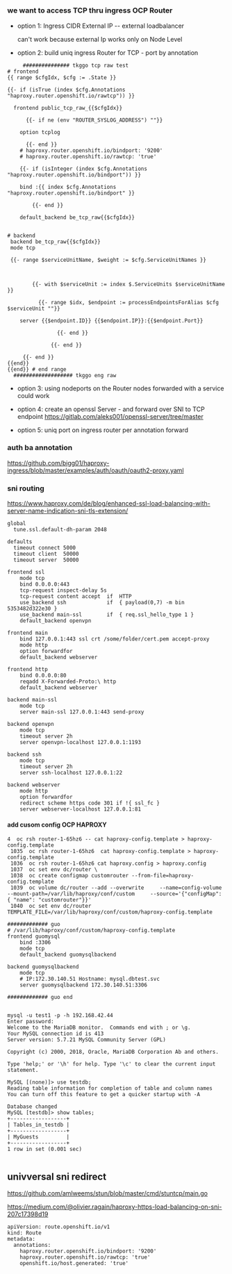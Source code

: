 # 

### we want to access TCP thru ingress OCP Router
 - option 1: Ingress CIDR External IP -- external loadbalancer
 
   can't work because external Ip works only on Node Level
   
 - option 2: build uniq ingress Router for TCP - port by annotation
 
```haproxy
     ############### tkggo tcp raw test
# frontend
{{ range $cfgIdx, $cfg := .State }}

{{- if (isTrue (index $cfg.Annotations "haproxy.router.openshift.io/rawtcp")) }}

  frontend public_tcp_raw_{{$cfgIdx}}

      {{- if ne (env "ROUTER_SYSLOG_ADDRESS") ""}}

    option tcplog

      {{- end }}
    # haproxy.router.openshift.io/bindport: '9200'
    # haproxy.router.openshift.io/rawtcp: 'true'

    {{- if (isInteger (index $cfg.Annotations "haproxy.router.openshift.io/bindport")) }}

    bind :{{ index $cfg.Annotations "haproxy.router.openshift.io/bindport" }}

        {{- end }}

    default_backend be_tcp_raw{{$cfgIdx}}


# backend 
 backend be_tcp_raw{{$cfgIdx}}
 mode tcp

 {{- range $serviceUnitName, $weight := $cfg.ServiceUnitNames }}



        {{- with $serviceUnit := index $.ServiceUnits $serviceUnitName }}

          {{- range $idx, $endpoint := processEndpointsForAlias $cfg $serviceUnit ""}}

    server {{$endpoint.ID}} {{$endpoint.IP}}:{{$endpoint.Port}} 

                {{- end }}

              {{- end }}

     {{- end }}
{{end}}
{{end}} # end range
  ################### tkggo eng raw
```
   
 - option 3: using nodeports on the Router nodes forwarded with a service
   could work

 - option 4: create an openssl Server - and forward over SNI to TCP endpoint
    https://gitlab.com/aleks001/openssl-server/tree/master

 - option 5: uniq port on ingress router per annotation forward
 
 
### auth ba annotation 
https://github.com/bigg01/haproxy-ingress/blob/master/examples/auth/oauth/oauth2-proxy.yaml

### sni routing
https://www.haproxy.com/de/blog/enhanced-ssl-load-balancing-with-server-name-indication-sni-tls-extension/


```https://www.haproxy.com/de/blog/enhanced-ssl-load-balancing-with-server-name-indication-sni-tls-extension/
global
  tune.ssl.default-dh-param 2048

defaults
  timeout connect 5000
  timeout client  50000
  timeout server  50000

frontend ssl
    mode tcp
    bind 0.0.0.0:443
    tcp-request inspect-delay 5s
    tcp-request content accept  if  HTTP
    use_backend ssh             if  { payload(0,7) -m bin 5353482d322e30 }
    use_backend main-ssl        if  { req.ssl_hello_type 1 }
    default_backend openvpn

frontend main
    bind 127.0.0.1:443 ssl crt /some/folder/cert.pem accept-proxy
    mode http
    option forwardfor
    default_backend webserver

frontend http
    bind 0.0.0.0:80
    reqadd X-Forwarded-Proto:\ http
    default_backend webserver

backend main-ssl
    mode tcp
    server main-ssl 127.0.0.1:443 send-proxy

backend openvpn
    mode tcp
    timeout server 2h
    server openvpn-localhost 127.0.0.1:1193

backend ssh
    mode tcp
    timeout server 2h
    server ssh-localhost 127.0.0.1:22

backend webserver
    mode http
    option forwardfor
    redirect scheme https code 301 if !{ ssl_fc }
    server webserver-localhost 127.0.0.1:81
   ```


#### add cusom config OCP HAPROXY
```
4  oc rsh router-1-65hz6 -- cat haproxy-config.template > haproxy-config.template
 1035  oc rsh router-1-65hz6  cat haproxy-config.template > haproxy-config.template
 1036  oc rsh router-1-65hz6 cat haproxy.config > haproxy.config
 1037  oc set env dc/router \
 1038  oc create configmap customrouter --from-file=haproxy-config.template
 1039  oc volume dc/router --add --overwrite     --name=config-volume     --mount-path=/var/lib/haproxy/conf/custom     --source='{"configMap": { "name": "customrouter"}}'
 1040  oc set env dc/router     TEMPLATE_FILE=/var/lib/haproxy/conf/custom/haproxy-config.template

```

```haproxy
############# guo
# /var/lib/haproxy/conf/custom/haproxy-config.template
frontend guomysql
    bind :3306
    mode tcp
    default_backend guomysqlbackend

backend guomysqlbackend
    mode tcp
    # IP:172.30.140.51 Hostname: mysql.dbtest.svc
    server guomysqlbackend 172.30.140.51:3306
    
############# guo end
    
```


```
mysql -u test1 -p -h 192.168.42.44 
Enter password: 
Welcome to the MariaDB monitor.  Commands end with ; or \g.
Your MySQL connection id is 413
Server version: 5.7.21 MySQL Community Server (GPL)

Copyright (c) 2000, 2018, Oracle, MariaDB Corporation Ab and others.

Type 'help;' or '\h' for help. Type '\c' to clear the current input statement.

MySQL [(none)]> use testdb;
Reading table information for completion of table and column names
You can turn off this feature to get a quicker startup with -A

Database changed
MySQL [testdb]> show tables;
+------------------+
| Tables_in_testdb |
+------------------+
| MyGuests         |
+------------------+
1 row in set (0.001 sec)


```


## univversal sni redirect
https://github.com/amlweems/stun/blob/master/cmd/stuntcp/main.go


https://medium.com/@olivier.ragain/haproxy-https-load-balancing-on-sni-207c17398d19



```
apiVersion: route.openshift.io/v1
kind: Route
metadata:
  annotations:
    haproxy.router.openshift.io/bindport: '9200'
    haproxy.router.openshift.io/rawtcp: 'true'
    openshift.io/host.generated: 'true'
    
    
```
